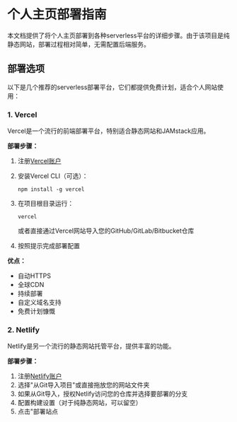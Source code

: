 # 个人主页部署指南

本文档提供了将个人主页部署到各种serverless平台的详细步骤。由于该项目是纯静态网站，部署过程相对简单，无需配置后端服务。

## 部署选项

以下是几个推荐的serverless部署平台，它们都提供免费计划，适合个人网站使用：

### 1. Vercel

Vercel是一个流行的前端部署平台，特别适合静态网站和JAMstack应用。

**部署步骤：**

1. 注册[Vercel账户](https://vercel.com/signup)
2. 安装Vercel CLI（可选）：
   ```
   npm install -g vercel
   ```
3. 在项目根目录运行：
   ```
   vercel
   ```
   或者直接通过Vercel网站导入您的GitHub/GitLab/Bitbucket仓库

4. 按照提示完成部署配置

**优点：**
- 自动HTTPS
- 全球CDN
- 持续部署
- 自定义域名支持
- 免费计划慷慨

### 2. Netlify

Netlify是另一个流行的静态网站托管平台，提供丰富的功能。

**部署步骤：**

1. 注册[Netlify账户](https://app.netlify.com/signup)
2. 选择"从Git导入项目"或直接拖放您的网站文件夹
3. 如果从Git导入，授权Netlify访问您的仓库并选择要部署的分支
4. 配置构建设置（对于纯静态网站，可以留空）
5. 点击"部署站点